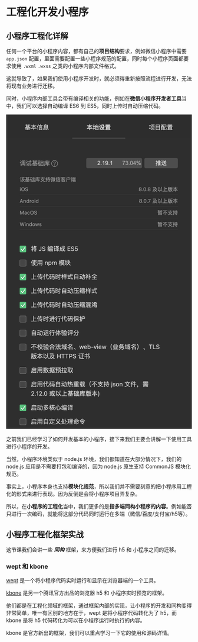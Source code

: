 # 工程化开发小程序

## 小程序工程化详解

任何一个平台的小程序内容，都有自己的**项目结构**要求，例如微信小程序中需要 `app.json` 配置，里面需要配置一些小程序规范的配置，同时每个小程序页面都要求使用 `.wxml` `.wxss` 之类的小程序内部文件格式。

这就导致了，如果我们使用小程序开发时，就必须得重新按照流程进行开发，无法将现有业务进行迁移。

同时，小程序内部工具会带有编译相关的功能，例如在**微信小程序开发者工具**当中，我们可以选择自动编译 ES6 到 ES5，同时上传时自动压缩代码。

![微信小程序开发者工具-本地设置](./img/微信小程序开发者工具-本地设置.png)

之前我们已经学习了如何开发基本的小程序，接下来我们主要会讲解一下使用工具进行小程序的开发。

当然，小程序环境类似于 node.js 环境，我们都知道在大部分情况下，我们的 node.js 应用是不需要打包和编译的，因为 node.js 原生支持 CommonJS 模块化规范。

事实上，小程序本身也支持**模块化规范**，所以我们并不需要刻意的把小程序用工程化的形式来进行表现。因为反倒是会将小程序项目弄复杂。

所以，在**小程序的工程化**当中，我们更多的是**指多端同构小程序的内容**。例如能否只进行一次编码，就能将这部分代码同时运行在多端（微信/百度/支付宝/h5等）。

## 小程序工程化框架实战

这节课我们会讲一些 ***同构*** 框架，来方便我们进行 h5 和 小程序之间的迁移。

### wept 和 kbone

[wept](https://github.com/wetools/wept) 是一个将小程序代码实时运行和显示在浏览器端的一个工具。

[kbone](https://github.com/Tencent/kbone) 是另一个腾讯官方出品的浏览器 h5 和 小程序实时预览的框架。

他们都是在工程化领域的框架，通过框架内部的实现，让小程序的开发和同构变得非常简单，唯一有区别的地方在于，wept 是将小程序代码转化为了 h5，而 kbone 是将 h5 代码转化为可以在小程序运行时执行的内容。

kbone 是官方新出的框架，我们可以重点学习一下它的使用和源码详情。

